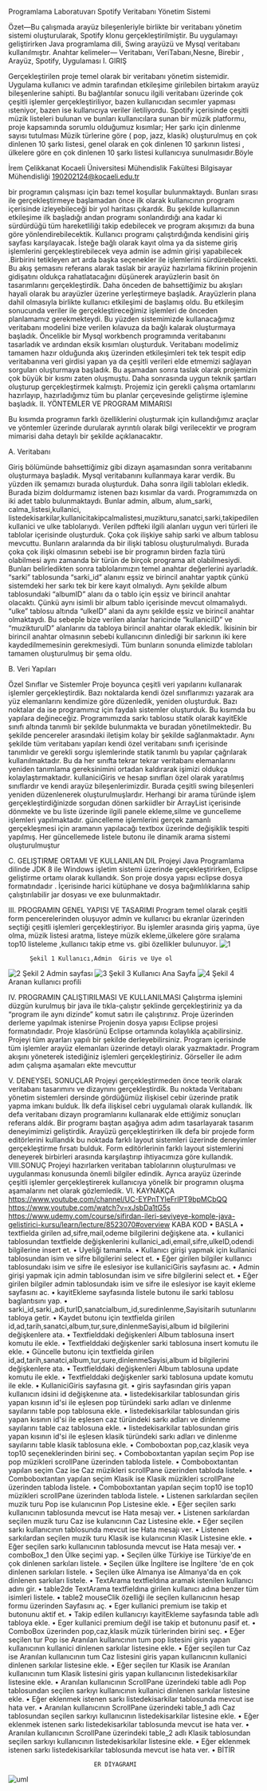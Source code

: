 Programlama Laboratuvarı 
Spotify Veritabanı Yönetim Sistemi


Özet—Bu çalışmada arayüz bileşenleriyle birlikte bir veritabanı yönetim sistemi oluşturularak, Spotify klonu gerçekleştirilmiştir. Bu uygulamayı geliştirirken Java programlama dili, Swing arayüzü ve Mysql  veritabanı kullanılmıştır. 
Anahtar kelimeler— Veritabanı, VeriTabanı,Nesne, Birebir , Arayüz, Spotify, Uygulaması 
I.	GIRIŞ 

Gerçekleştirilen proje temel olarak bir veritabanı yönetim sistemidir. Uygulama kullanıcı ve admin tarafından etkileşime girilebilen birtakım arayüz bileşenlerine sahipti. Bu bağlantılar sonucu ilgili veritabanı üzerinde çok çeşitli işlemler gerçekleştiriliyor, bazen kullanıcıdan secımler yapması ısteniyor, bazen ise kullanıcıya veriler iletiliyordu. Spotify içerisinde çeşitli müzik listeleri bulunan ve bunları kullanıcılara sunan bir müzik  platformu, proje kapsamında sorumlu olduğumuz kısımlar; Her şarkı için dinlenme sayısı tutulması Müzik türlerine göre ( pop, jazz, klasik) oluşturulmuş en çok dinlenen 10 şarkı listesi, genel olarak en çok dinlenen 10 şarkının listesi , ülkelere göre en çok dinlenen 10 şarkı listesi kullanıcıya sunulmasıdır.Böyle 

İrem Çelikkanat
Kocaeli Üniversitesi Mühendislik Fakültesi Bilgisayar Mühendisliği 190202124@kocaeli.edu.tr

bir programın çalışması için bazı temel koşullar bulunmaktaydı. Bunları sırası ile gerçekleştirmeye başlamadan önce ilk olarak kullanıcının program içerisinde izleyebileceği bir yol haritası çıkardık. Bu şekilde kullanıcının etkileşime ilk başladığı andan programı sonlandırdığı ana kadar ki sürdürdüğü tüm hareketliliği takip edebilecek ve program akışımızı da buna göre yönlendirebilecektik. Kullanıcı programı çalıştırdığında kendisini giriş sayfası karşılayacak. İsteğe bağlı olarak kayıt olma ya da sisteme giriş işlemlerini gerçekleştirebilecek veya admin ise admin girişi yapabilecek .Birbirini tetikleyen art arda başka seçenekler ile işlemlerini sürdürebilecekti. Bu akış şemasını referans alarak taslak bir arayüz hazırlama fikrinin projenin gidişatını oldukça rahatlatacağını düşünerek arayüzlerin basit ön tasarımlarını gerçekleştirdik. Daha önceden de bahsettiğimiz bu akışları hayali olarak bu arayüzler üzerine yerleştirmeye başladık. Arayüzlerin plana dahil olmasıyla birlikte kullanıcı etkileşimi de başlamış oldu. Bu etkileşim sonucunda veriler ile gerçekleştireceğimiz işlemleri de önceden planlamamız gerekmekteydi. Bu yüzden sistemimizde kullanacağımız veritabanı modelini bize verilen kılavuza da bağlı kalarak oluşturmaya başladık. Öncelikle bir Mysql workbench programında veritabanını tasarladık ve ardından eksik kısımları oluşturduk. Veritabanı modelimiz tamamen hazır olduğunda akış üzerinden etkileşimleri tek tek tespit edip veritabanına veri girdisi yapan ya da çeşitli verileri elde etmemizi sağlayan sorguları oluşturmaya başladık. Bu aşamadan sonra taslak olarak projemizin çok büyük bir kısmı zaten oluşmuştu. Daha sonrasında uygun teknik şartları oluşturup gerçekleştirmek kalmıştı. Projemiz için gerekli çalışma ortamlarını hazırlayıp, hazırladığımız tüm bu planlar çerçevesinde geliştirme işlemine başladık. 
II.	YÖNTEMLER VE PROGRAM MIMARISI 


Bu kısımda programın farklı özelliklerini oluşturmak için kullandığımız araçlar ve yöntemler üzerinde durularak ayrıntılı olarak bilgi verilecektir ve program mimarisi daha detaylı bir şekilde açıklanacaktır.

A.	Veritabanı

 Giriş bölümünde bahsettiğimiz gibi dizayn aşamasından sonra veritabanını oluşturmaya başladık. Mysql veritabanını kullanmaya karar verdik. Bu yüzden ilk şemamızı burada oluşturduk. Daha sonra ilgili tabloları ekledik. Burada bizim doldurmamız istenen bazı kısımlar da vardı. Programımızda on iki adet tablo bulunmaktaydı. Bunlar admin, album, alum_sarki, calma_listesi,kullanici, listedekisarkilar,kullanicitakipcalmalistesi,muzikturu,sanatci,sarki,takipedilenkullanici ve ulke tablolarıydı. Verilen pdfteki ilgili alanları uygun veri türleri ile tablolar içerisinde oluşturduk. Çoka çok ilişkiye sahip sarki ve album tablosu  mevcuttu. Bunların aralarında da bir ilişki tablosu oluşturulmalıydı. Burada çoka çok ilişki olmasının sebebi ise bir programın birden fazla türü olabilmesi aynı zamanda bir türün de birçok programa ait olabilmesiydi. Bunları belirledikten sonra tablolarımızın temel anahtar değerlerini ayarladık. “sarki” tablosunda “sarki_id” alanını eşsiz ve birincil anahtar yaptık çünkü sistemdeki her sarkı tek bir kere kayıt olmalıydı. Aynı şekilde album tablosundaki “albumID” alanı da o tablo için eşsiz ve birincil anahtar olacaktı. Çünkü aynı isimli bir album tablo içerisinde mevcut olmamalıydı. “ulke” tablosu altında “ulkeID” alani da aynı şekilde eşsiz ve birincil anahtar olmaktaydı. Bu sebeple bize verilen alanlar haricinde “kullaniciID” ve “muzikturuID” alanlarını da tabloya birincil anahtar olarak ekledik. İkisinin bir birincil anahtar olmasının sebebi kullanıcının dinlediği bir sarkının iki kere kaydedilmemesinin gerekmesiydi.
Tüm bunların sonunda elimizde tabloları tamamen oluşturulmuş bir şema oldu. 

B.	Veri Yapıları

 Özel Sınıflar ve Sistemler Proje boyunca çeşitli veri yapılarını kullanarak işlemler gerçekleştirdik. Bazı noktalarda kendi özel sınıflarımızı yazarak ara yüz elemanlarını kendimize göre düzenledik, yeniden oluşturduk. Bazı noktalar da ise programımız için faydalı sistemler oluşturduk. Bu kısımda bu yapılara değineceğiz. Programımızda sarkı tablosu statik olarak kayitEkle sınıfı altında tanımlı bir şekilde bulunmakta ve buradan yönetilmektedir. Bu şekilde pencereler arasındaki iletişim kolay bir şekilde sağlanmaktadır. Aynı şekilde tüm veritabanı yapıları kendi özel veritabanı sınıfı içerisinde tanımlıdır ve gerekli sorgu işlemlerinde statik tanımlı bu yapılar çağrılarak kullanılmaktadır. Bu da her sınıfta tekrar tekrar veritabanı elemanlarını yeniden tanımlama gereksinimini ortadan kaldırarak işimizi oldukça kolaylaştırmaktadır. kullaniciGiris ve hesap sınıfları özel olarak yaratılmış sınıflardır ve kendi arayüz bileşenlerimizdir. Burada çeşitli swing bileşenleri yeniden düzenlenerek oluşturulmuşlardır. Herhangi bir arama türünde işlem gerçekleştirdiğinizde sorgudan dönen sarkiidler bir ArrayList içerisinde dönmekte ve bu liste üzerinde ilgili panele ekleme,silme ve guncelleme işlemleri yapılmaktadır. güncelleme işlemlerini gerçek zamanlı gerçekleşmesi için aramanın yapılacağı textbox üzerinde değişiklik tespiti yapılmış. Her güncellemede listele butonu ile dinamik arama sistemi oluşturulmuştur

C.	GELIŞTIRME ORTAMI VE KULLANILAN DIL 
Projeyi Java Programlama dilinde JDK 8 ile Windows işletim sistemi üzerinde gerçekleştirirken, Eclipse geliştirme ortamı olarak kullandık. Son proje dosya yapısı eclipse dosya formatındadır . İçerisinde harici kütüphane ve dosya bağımlılıklarına sahip çalıştırılabilir jar dosyası ve exe bulunmaktadır.

III.	PROGRAMIN GENEL YAPISI VE TASARIMI 
Program temel olarak çeşitli form pencerelerinden oluşuyor admin ve kullanıcı bu ekranlar üzerinden seçtiği çeşitli işlemleri gerçekleştiriyor. Bu işlemler arasında giriş yapma, üye olma, müzik listesi aratma, listeye müzik ekleme,ülkelere göre sıralama top10 listeleme ,kullanıcı takip etme vs. gibi özellikler bulunuyor.
 ![1](https://user-images.githubusercontent.com/56557278/123640029-6e41d900-d829-11eb-8571-98853f351ef7.jpg)

          Şekil 1 Kullanıcı,Admin  Giris ve Uye ol
 ![2](https://user-images.githubusercontent.com/56557278/123640072-7a2d9b00-d829-11eb-9fed-5ab0f9d6cec1.jpg)
                           Şekil 2 Admin sayfası
 ![3](https://user-images.githubusercontent.com/56557278/123640107-8154a900-d829-11eb-9c76-c4de3cefe7ec.jpg)
                       Şekil 3 Kullanıcı Ana Sayfa
 ![4](https://user-images.githubusercontent.com/56557278/123640138-8a457a80-d829-11eb-8361-60e03dfddd4a.jpg)
                        Şekil 4 Aranan kullanıcı profili

IV.	PROGRAMIN ÇALIŞTIRILMASI VE KULLANILMASI 
Çalıştırma işlemini düzgün kurulmuş bir java ile tıkla-çalıştır şeklinde gerçekleştiriniz ya da “program ile aynı dizinde” komut satırı ile çalıştırınız. Proje üzerinden derleme yapılmak istenirse Projenin dosya yapısı Eclipse projesi formatındadır. Proje klasörünü Eclipse ortamında kolaylıkla açabilirsiniz. Projeyi tüm ayarları yapılı bir şekilde derleyebilirsiniz. Program içerisinde tüm işlemler arayüz elemanları üzerinde detaylı olarak yazmaktadır. Program akışını yöneterek istediğiniz işlemleri gerçekleştiriniz. Görseller ile adım adım çalışma aşamaları ekte mevcuttur

V.	DENEYSEL SONUÇLAR 
Projeyi gerçekleştirmeden önce teorik olarak veritabanı tasarımını ve dizaynını gerçekleştirdik. Bu noktada Veritabanı yönetim sistemleri dersinde gördüğümüz ilişkisel cebir üzerinde pratik yapma imkanı bulduk. İlk defa ilişkisel cebri uygulamalı olarak kullandık. İlk defa veritabanı dizayn programlarını kullanarak elde ettiğimiz sonuçları referans aldık. Bir programı baştan aşağıya adım adım tasarlayarak tasarım deneyimimizi geliştirdik. Arayüzü gerçekleştirirken ilk defa bir projede form editörlerini kullandık bu noktada farklı layout sistemleri üzerinde deneyimler gerçekleştirme fırsatı bulduk. Form editörlerinin farklı layout sistemlerini deneyerek birbirleri arasında karşılaştırıp ihtiyacımıza göre kullandık.
VIII.SONUÇ 
Projeyi hazırlarken veritaban tablolarının oluşturulması ve uygulanması konusunda önemli bilgiler edindik. Ayrıca arayüz üzerinde çeşitli işlemler gerçekleştirerek kullanıcıya yönelik bir programın oluşma aşamalarını net olarak gözlemledik. 
VI.	KAYNAKÇA
https://www.youtube.com/channel/UC-EYPnTYleFrIPT9bpMCbQQ
https://www.youtube.com/watch?v=xJsbDa1tG5s
https://www.udemy.com/course/sifirdan-ileri-seviyeye-komple-java-gelistirici-kursu/learn/lecture/8523070#overview
KABA KOD
•	BASLA
•	textfielda girilen ad,sifre,mail,odeme bilgilerini değişkene ata.
•	kullanici tablosundan textfielde değişkenlerini kullanici_adi,email,sifre,ulkeID,odendi bilgilerine insert et.
•	Uyeliği tamamla.
•	Kullanıcı girişi yapmak için kullanici tablosundan isim ve sifre bilgilerini select et.
•	Eğer girilen bilgiler kullanıcı tablosundakı isim ve sifre ile eslesiyor ise kullaniciGiris sayfasını ac.
•	Admin girişi yapmak için admin tablosundan isim ve sifre bilgilerini select et.
•	Eğer girilen bilgiler admin tablosundakı isim ve sifre ile eslesiyor ise kayit ekleme sayfasını ac.
•	kayitEkleme sayfasında listele butonu ile sarki tablosu baglantısını yap.
•	sarki_id,sarki_adi,turID,sanatcialbum_id,suredinlenme,Sayisitarih sutunlarını tabloya getir.
•	Kaydet butonu için textfielda girilen id,ad,tarih,sanatci,album,tur,sure,dinlenmeSayisi,album id bilgilerini değişkenlere ata.
•	Textfielddaki değişkenleri Album tablosuna insert komutu ile ekle.
•	Textfielddaki değişkenler sarki tablosuna insert komutu ile ekle.
•	Güncelle butonu için textfielda girilen id,ad,tarih,sanatci,album,tur,sure,dinlenmeSayisi,album id bilgilerini değişkenlere ata.
•	Textfielddaki değişkenleri Album tablosuna update komutu ile ekle.
•	Textfielddaki değişkenler sarki tablosuna update komutu ile ekle.
•	KullaniciGiris sayfasına git.
•	giris sayfasından giris yapan kullanıcın idsini id değişkenıne ata.
•	listedekisarkilar tablosundan giris yapan kısının id'si ile eşlesen pop türündeki sarkı adları ve dinlenme sayılarını table pop tablosuna ekle. 
•	listedekisarkilar tablosundan giris yapan kısının id'si ile eşlesen caz türündeki sarkı adları ve dinlenme sayılarını table caz tablosuna ekle. 
•	listedekisarkilar tablosundan giris yapan kısının id'si ile eşlesen klasik türündeki sarkı adları ve dinlenme sayılarını table klasik tablosuna ekle. 
•	Comboboxtan pop,caz,klasik veya top10 seçeneklerinden birini seç.
•	Comboboxtantan yapılan seçim Pop ise pop müzikleri scrollPane üzerinden tabloda listele.
•	Comboboxtantan yapılan seçim Caz ise Caz müzikleri scrollPane üzerinden tabloda listele.
•	Comboboxtantan yapılan seçim Klasik ise Klasik müzikleri scrollPane üzerinden tabloda listele.
•	Comboboxtantan yapılan seçim top10 ise top10 müzikleri scrollPane üzerinden tabloda listele.
•	Listenen sarkılardan seçilen muzik turu Pop ise kulanıcının Pop Listesine ekle.
•	Eğer seçilen sarkı kullanıcının tablosunda mevcut ise Hata mesajı ver.
•	Listenen sarkılardan seçilen muzik turu Caz ise kulanıcının Caz Listesine ekle.
•	Eğer seçilen sarkı kullanıcının tablosunda mevcut ise Hata mesajı ver.
•	Listenen sarkılardan seçilen muzik turu Klasik ise kulanıcının Klasik Listesine ekle.
•	Eğer seçilen sarkı kullanıcının tablosunda mevcut ise Hata mesajı ver.
•	comboBox_1 den Ülke seçimi yap.
•	Seçilen ülke Türkiye ise Türkiye'de en çok dinlenen sarkıları listele.
•	Seçilen ülke İngiltere ise İngiltere 'de en çok dinlenen sarkıları listele.
•	Seçilen ülke Almanya ise Almanya'da en çok dinlenen sarkıları listele.
•	TextArama textfieldına aramak istenilen kullanıcı adını gir.
•	table2de TextArama textfieldına girilen kullanıcı adına benzer tüm isimleri listele.
•	table2 mouseClik özelliği ile seçilen kullanıcının hesap formu üzerinden Sayfasını aç.
•	Eger kullanici premium ise takip et butonunu aktif et.
•	Takip edilen kullanıcıyı kayitEkleme  sayfasında table adlı tabloya ekle.
•	Eger kullanici premium değil ise takip et butonunu pasif et.
•	ComboBox üzerinden pop,caz,klasik müzik türlerinden birini seç.
•	Eğer seçilen tur Pop ise Aranılan kullanıcının tum pop listesini giris yapan kullanıcının kullanici dinlenen sarkılar listesine ekle.
•	Eğer seçilen tur Caz ise Aranılan kullanıcının tum Caz listesini giris yapan kullanıcının kullanici dinlenen sarkılar listesine ekle.
•	Eğer seçilen tur Klasik ise Aranılan kullanıcının tum Klasik listesini giris yapan kullanıcının listedekisarkilar listesine ekle.
•	Aranılan kullanıcının ScrollPane üzerindeki table adlı Pop tablosundan seçilen sarkıyı kullanıcının kullanici dinlenen sarkılar listesine ekle.
•	Eğer eklenmek istenen sarkı listedekisarkilar tablosunda mevcut ise hata ver.
•	Aranılan kullanıcının ScrollPane üzerindeki table_1 adlı Caz  tablosundan seçilen sarkıyı kullanıcının listedekisarkilar listesine ekle.
•	Eğer eklenmek istenen sarkı listedekisarkilar tablosunda mevcut ise hata ver.
•	Aranılan kullanıcının ScrollPane üzerindeki table_2 adlı Klasik tablosundan seçilen sarkıyı kullanıcının listedekisarkilar listesine ekle.
•	Eğer eklenmek istenen sarkı listedekisarkilar tablosunda mevcut ise hata ver.
•	BİTİR
















                            ER DİYAGRAMI

![uml](https://user-images.githubusercontent.com/56557278/123640293-b06b1a80-d829-11eb-882d-1fe1d0c97839.jpg)


 
  
